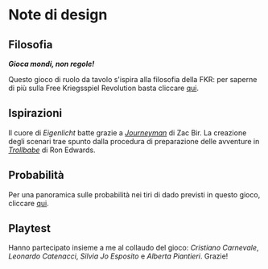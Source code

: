 # Note di design

## Filosofia

***Gioca mondi, non regole!***

Questo gioco di ruolo da tavolo s'ispira alla filosofia della FKR: per saperne di più sulla Free Kriegsspiel Revolution basta cliccare [qui](https://eclecticagdr.wordpress.com/2022/04/28/free-kriegsspiel-revolution).

## Ispirazioni

Il cuore di *Eigenlicht* batte grazie a [*Journeyman*](https://neverendingpretending.net/tag/journeyman-engine.html) di Zac Bir. La creazione degli scenari trae spunto dalla procedura di preparazione delle avventure in [*Trollbabe*](https://adeptplay.com/tag/trollbabe) di Ron Edwards.

## Probabilità

Per una panoramica sulle probabilità nei tiri di dado previsti in questo gioco, cliccare [qui](https://snake-eyes.io/?script=LTAEDZgLlAzBDANoglgWwKYDsAuB7AKBFAHZgBOGAZwFcBjOjKqvUeUGrUOvK-IsAEYADAGpq9Rs0IEcoALygA3gCZQAKlAATACwAaUACJdoUdp2GDazSbMqDxnafPOVl0NZdh7R214+GAL4EAA4ATii4APpaKIwAFDgAlASyCsp+WuAOmeDuua45TmZZrvnF2uCg3kXOpd5BoRHRsQnJqXKKSpkAHLUlPeV1PYW+FVojdkMD1R792iMNweGRODFxGIkpaV2ZIvNaItPaIqOOdadTBnvCsz7nJadLTavrbdudGVUl+r7f5vl-n57qUfmVrkCnDU-nUoQFls01q1Nu0dspPFkckC8lYNJUzqD8VcPHj6nMYSUqs8Vi0NlsOulukC+hSFoDhgTmeCiQs7liOdTEW8UR9GYTDsJ+Y9hOzpZyLrdieKnuTjECVW4Ea9kfS0d1JuYcgbdPljRUQWbuRNYXzfJbBdq6ajPvq6tk7W7TW6Ccb-m5rr7bcZAw7ae8GV0MSzg8N3FGfRzifHoTGZqGkU7RbtjfsPdKvXK7EaFVac7cU9a5enhbqXRLYTlLgDrk3gY3FS4la24SDu3dGjSM+G9fXKe3PS2O4Te1O-flW1TVaP8dWdc6xa3o8uJvOpwaZ4mApOBUvN-2tWGRRH0aTc8ZW0dcTYmwfC0eSc-y6epxqB0K19sg6+IIbgvLg8SHCogGIr4KgymBOAQXBSRAA).

## Playtest
Hanno partecipato insieme a me al collaudo del gioco: *Cristiano Carnevale*, *Leonardo Catenacci*, *Silvia Jo Esposito* e *Alberta Piantieri*. Grazie!
